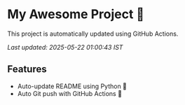 # My Awesome Project 🚀

This project is automatically updated using GitHub Actions.

_Last updated: 2025-05-22 01:00:43 IST_

## Features
- Auto-update README using Python 🐍
- Auto Git push with GitHub Actions 🤖
